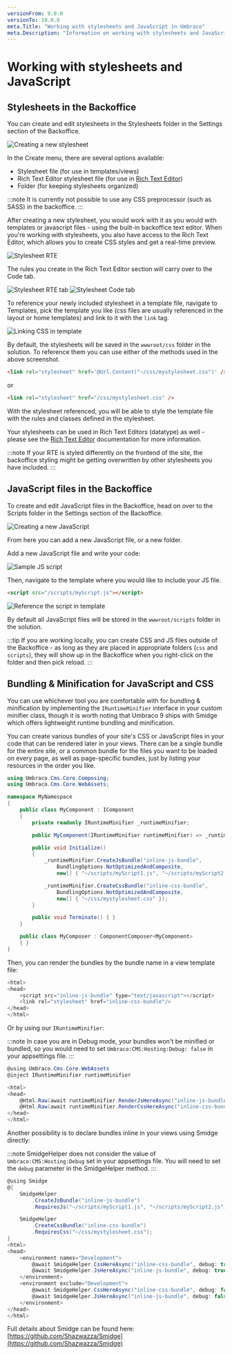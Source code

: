 ```yaml
---
versionFrom: 9.0.0
versionTo: 10.0.0
meta.Title: "Working with stylesheets and JavaScript in Umbraco"
meta.Description: "Information on working with stylesheets and JavaScript in Umbraco, including bundling & minification"
---
```


# Working with stylesheets and JavaScript

## Stylesheets in the Backoffice

You can create and edit stylesheets in the Stylesheets folder in the Settings section of the Backoffice.

![Creating a new stylesheet](images/1-creating-stylesheet.png)

In the Create menu, there are several options available:

* Stylesheet file (for use in templates/views)
* Rich Text Editor stylesheet file (for use in [Rich Text Editor](../../Backoffice/Property-Editors/Built-in-Property-Editors/Rich-Text-Editor/index.md))
* Folder (for keeping stylesheets organized)

:::note
It is currently not possible to use any CSS preprocessor (such as SASS) in the backoffice.
:::

After creating a new stylesheet, you would work with it as you would with templates or javascript files - using the built-in backoffice text editor.
When you're working with stylesheets, you also have access to the Rich Text Editor, which allows you to create CSS styles and get a real-time preview.

![Stylesheet RTE](images/2-rte-editor.png)

The rules you create in the Rich Text Editor section will carry over to the Code tab.

![Stylesheet RTE tab](images/3-rte-editor-p2.png)
![Stylesheet Code tab](images/3-rte-editor-p3.png)

To reference your newly included stylesheet in a template file, navigate to Templates, pick the template you like (css files are usually referenced in the layout or home templates) and link to it with the `link` tag.

![Linking CSS in template](images/4-link-css-v9.png)

By default, the stylesheets will be saved in the `wwwroot/css` folder in the solution.
To reference them you can use either of the methods used in the above screenshot.

```html
<link rel="stylesheet" href='@Url.Content("~/css/mystylesheet.css")' />
```
or
```html
<link rel="stylesheet" href="/css/mystylesheet.css" />
```

With the stylesheet referenced, you will be able to style the template file with the rules and classes defined in the stylesheet.

Your stylesheets can be used in Rich Text Editors (datatype) as well - please see the [Rich Text Editor](../../Backoffice/Property-Editors/Built-in-Property-Editors/Rich-Text-Editor/RTE-Styles/index.md) documentation for more information.

:::note
If your RTE is styled differently on the frontend of the site, the backoffice styling might be getting overwritten by other stylesheets you have included.
:::

## JavaScript files in the Backoffice

To create and edit JavaScript files in the Backoffice, head on over to the Scripts folder in the Settings section of the Backoffice.

![Creating a new JavaScript](images/8-create-js.png)

From here you can add a new JavaScript file, or a new folder.

Add a new JavaScript file and write your code:

![Sample JS script](images/9-myscript.png)

Then, navigate to the template where you would like to include your JS file.

```html
<script src="/scripts/myScript.js"></script>
```

![Reference the script in template](images/10-reference-script-v9.png)

By default all JavaScript files will be stored in the `wwwroot/scripts` folder in the solution.

:::tip
If you are working locally, you can create CSS and JS files outside of the Backoffice - as long as they are placed in appropriate folders (`css` and `scripts`), they will show up in the Backoffice when you right-click on the folder and then pick reload.
:::

## Bundling & Minification for JavaScript and CSS

You can use whichever tool you are comfortable with for bundling & minification by implementing the `IRuntimeMinifier` interface in your custom minifier class, though it is worth noting that Umbraco 9 ships with Smidge which offers lightweight runtime bundling and minification.

You can create various bundles of your site's CSS or JavaScript files in your code that can be rendered later in your views. There can be a single bundle for the entire site, or a common bundle for the files you want to be loaded on every page, as well as page-specific bundles, just by listing your resources in the order you like.
```csharp
using Umbraco.Cms.Core.Composing;
using Umbraco.Cms.Core.WebAssets;

namespace MyNamespace
{
    public class MyComponent : IComponent
    {
        private readonly IRuntimeMinifier _runtimeMinifier;

        public MyComponent(IRuntimeMinifier runtimeMinifier) => _runtimeMinifier = runtimeMinifier;

        public void Initialize()
        {
            _runtimeMinifier.CreateJsBundle("inline-js-bundle",
                BundlingOptions.NotOptimizedAndComposite,
                new[] { "~/scripts/myScript1.js", "~/scripts/myScript2.js" });

            _runtimeMinifier.CreateCssBundle("inline-css-bundle",
                BundlingOptions.NotOptimizedAndComposite,
                new[] { "~/css/mystylesheet.css" });
        }

        public void Terminate() { }
    }

    public class MyComposer : ComponentComposer<MyComponent>
    { }
}
```

Then, you can render the bundles by the bundle name in a view template file:

```csharp
<html>
<head>
    <script src="inline-js-bundle" type="text/javascript"></script>
    <link rel="stylesheet" href="inline-css-bundle"/>
</head>
</html>
```

Or by using our `IRuntimeMinifier`:

:::note
In case you are in Debug mode, your bundles won't be minified or bundled, so you would need to set `Umbraco:CMS:Hosting:Debug: false` in your appsettings file.
:::

```csharp
@using Umbraco.Cms.Core.WebAssets
@inject IRuntimeMinifier runtimeMinifier

<html>
<head>
    @Html.Raw(await runtimeMinifier.RenderJsHereAsync("inline-js-bundle"))
    @Html.Raw(await runtimeMinifier.RenderCssHereAsync("inline-css-bundle"))
</head>
</html>
```

Another possibility is to declare bundles inline in your views using Smidge directly:

:::note
SmidgeHelper does not consider the value of `Umbraco:CMS:Hosting:Debug` set in your appsettings file. You will need to set the `debug` parameter in the SmidgeHelper method.
:::

```csharp
@using Smidge
@{
    SmidgeHelper
        .CreateJsBundle("inline-js-bundle")
        .RequiresJs("~/scripts/myScript1.js", "~/scripts/myScript2.js");

    SmidgeHelper
        .CreateCssBundle("inline-css-bundle")
        .RequiresCss("~/css/mystylesheet.css");
}
<html>
<head>
    <environment names="Development">
        @await SmidgeHelper.CssHereAsync("inline-css-bundle", debug: true)
        @await SmidgeHelper.JsHereAsync("inline-js-bundle", debug: true)
    </environment>
    <environment exclude="Development">
        @await SmidgeHelper.CssHereAsync("inline-css-bundle", debug: false)
        @await SmidgeHelper.JsHereAsync("inline-js-bundle", debug: false)
    </environment>
</head>
</html>
```

Full details about Smidge can be found here: [https://github.com/Shazwazza/Smidge](https://github.com/Shazwazza/Smidge)
